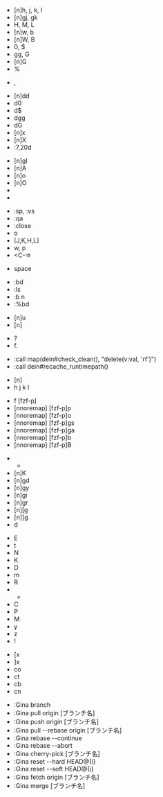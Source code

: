 <!-- 基本操作系 -->
<!-- カーソル移動 -->
- [n]h, j, k, l <!-- 四方移動 -->
- [n]gj, gk <!-- 折り返しの上下移動 -->
- H, M, L <!-- 画面上の最上, 中央, 最下に移動 -->
- [n]w, b <!-- 次の単語, 前の単語に移動 -->
- [n]W, B <!-- スペース区切りの次の単語, 前の単語に移動 -->
- 0, $ <!-- 行頭, 行末に移動 -->
- gg, G <!-- 1行目に移動, 最後の行に移動 -->
- [n]G <!-- n行目に移動 -->
- % <!-- 対応する括弧に移動 -->

<!-- ページ移動 -->
- <C-d>, <C-u> <!-- 半ページ次, 半ページ前に移動 -->

<!-- カット&ヤンク&ペペースト -->
- [n]dd <!-- 行削除 -->
- d0 <!-- カーソル位置から行頭まで削除 -->
- d$ <!-- カーソル位置から行末まで削除 -->
- dgg <!-- カーソル位置から最初まで削除 -->
- dG <!-- カーソル位置から最後まで削除 -->
- [n]x <!-- 文字削除 Delete -->
- [n]X <!-- 文字削除 BackSpace -->
- :7,20d <!-- 範囲削除 -->

<!-- インサートモード -->
- [n]gI <!-- 行等にインサートモード -->
- [n]A <!-- 行末にインサートモード -->
- [n]o <!-- 下の行にインサートモード -->
- [n]O <!-- 上の行にインサートモード -->
- <C-w> <!-- 前の単語削除 -->
- <C-u> <!-- カーソル位置から行頭まで削除 -->

<!-- ウインドウ -->
- :sp, :vs <!-- ウインドウを横分割, 縦分割 -->
- :qa <!-- 全閉じ -->
- :close <!-- 閉じる -->
- <C-w>o <!-- 現在ウインドウ以外閉じる -->
- <C-w>[J,K,H,L] <!-- ウインドウの位置を入れ替え -->
- <C-w>w, <C-w>p <!-- 次のウインドウ, 前のウインドウ -->
- <C-=> <!-- ウインドウサイズを等しくする -->

<!-- キーマップ -->
- <Leader> space

<!-- バッファ操作 -->
- :bd <!-- バッファ閉じる（vimを閉じずにファイルを閉じる） -->
- :ls <!-- 開いているバッファを表示 -->
- :b n <!-- 開いているファイルのバッファナンバーを開く -->
- :%bd <!-- 開いているバッファを全て閉じる -->

<!-- 作業を戻る/進む -->
- [n]u <!-- undo -->
- [n]<C-r> <!-- redo -->

<!-- 拡張機能系 -->
<!-- cheat sheet -->
- <Leader>? <!-- チートシートを開く -->
- <Leader>f. <!-- チートシートを編集モードで開く -->

<!-- dein -->
- :call map(dein#check_clean(), "delete(v:val, 'rf')")
- :call dein#recache_runtimepath()

<!-- winresizer  -->
- [n]<C-e> <!-- ウインドウリサイズモード -->
- h j k l <!-- 左 下 上 右-->

<!-- coc-fzf-preview -->
- <Leader>f [fzf-p]
- [nnoremap] [fzf-p]p <!-- 配下のファイル・ディレクトリ全てを表示 -->
- [nnoremap] [fzf-p]o <!-- 配下のファイル・ディレクトリを表示 -->
- [nnoremap] [fzf-p]gs <!-- git status -->
- [nnoremap] [fzf-p]ga <!-- git action -->
- [nnoremap] [fzf-p]b <!-- 開いているバッファリスト表示 -->
- [nnoremap] [fzf-p]B <!-- 全ての開いているバッファリストを表示 -->

<!-- coc-nvim -->
- * <!-- ホバー時にlsp診断結果 or ドキュメントを表示する -->
- [n]K <!-- lsp診断結果 or ドキュメントを表示する-->
- [n]gd <!-- coc-definition -->
- [n]gy <!-- coc-type-definition -->
- [n]gi <!-- coc-implementation -->
- [n]gr <!-- coc-references -->
- [n]\[g <!-- coc-diagnostics-prev -->
- [n]\]g <!-- coc-diagnostics-next -->
- <space>d <!-- CocList diagnostics -->

<!-- feen.vim -->
- E <!-- 垂直分割してファイルを開く -->
- t <!-- 新規タブでファイルを開く -->
- N <!-- ファイルを新規作成 -->
- K <!-- ディレクトリを新規作成 -->
- D <!-- ファイルを削除 -->
- m <!-- ファイルを移動 -->
- R <!-- ファイル名へんこう -->
- - <!-- ファイル選択 -->
- C <!-- ファイルコピー -->
- P <!-- ペースト -->
- M <!-- ファイルコピーし、ペースト時に元ファイルを削除 -->
- y <!-- ファイルパスをコピー -->
- z <!-- ファイル名に合わせてウインドウ幅を広げる -->
- ! <!-- 隠しファイルを表示/非表示 -->

<!-- conflict-marker -->
- [x <!-- 前のコンフリクトへ -->
- ]x <!-- 次のコンフリクトへ -->
- co <!-- 自分の変更を適用 :ConflictMarkerOurselves -->
- ct <!-- 相手の変更を適用 :ConflictMarkerThemselves -->
- cb <!-- 両方を適用 :ConflictMarkerBoth -->
- cn <!-- 適用なし :ConflictMarkerNone -->

<!-- Gina -->
- :Gina branch <!-- ブランチ一蘭表示、チェックアウト -->
- :Gina pull origin [ブランチ名] <!-- リモートブランチを取り込み -->
- :Gina push origin [ブランチ名] <!-- リモートリポジトリにアップロード -->
- :Gina pull --rebase origin [ブランチ名] <!-- リモートブランチ取り込み、履歴を改変 -->
- :Gina rebase --continue <!-- rebaseの続行 -->
- :Gina rebase --abort <!-- rebaseの取りやめ -->
- :Gina cherry-pick [ブランチ名] <!-- 別ブランチの特定コミットを取り込み -->
- :Gina reset --hard HEAD@{i} <!-- コミットの取り消し（変更内容を失う） -->
- :Gina reset --soft HEAD@{i} <!-- コミットの取り消し（変更内容はstagingに）-->
- :Gina fetch origin [ブランチ名] <!-- リモートブランチの内容を取得（適用はしない） -->
- :Gina merge [ブランチ名] <!-- 別ブランチの内容を取り込む -->

